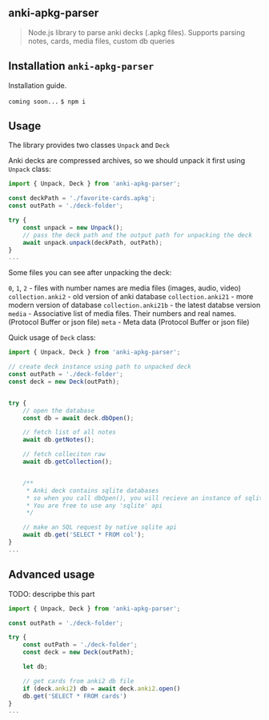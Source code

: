 ## anki-apkg-parser

> Node.js library to parse anki decks (.apkg files).
> Supports parsing notes, cards, media files, custom db queries

## Installation `anki-apkg-parser`

Installation guide.

`coming soon...`
`$ npm i`

## Usage

The library provides two classes `Unpack` and `Deck`

Anki decks are compressed archives, so we should unpack it first using `Unpack` class:

```typescript
import { Unpack, Deck } from 'anki-apkg-parser';

const deckPath = './favorite-cards.apkg';
const outPath = './deck-folder';

try {
    const unpack = new Unpack();
    // pass the deck path and the output path for unpacking the deck
    await unpack.unpack(deckPath, outPath);
}
...
```

Some files you can see after unpacking the deck:

`0`, `1`, `2` - files with number names are media files (images, audio, video)
`collection.anki2` - old version of anki database
`collection.anki21` - more modern version of database
`collection.anki21b` - the latest databse version
`media` - Associative list of media files. Their numbers and real names. (Protocol Buffer or json file)
`meta` - Meta data (Protocol Buffer or json file)

Quick usage of `Deck` class:

```typescript
import { Unpack, Deck } from 'anki-apkg-parser';

// create deck instance using path to unpacked deck
const outPath = './deck-folder';
const deck = new Deck(outPath);


try {
    // open the database
    const db = await deck.dbOpen();

    // fetch list of all notes
    await db.getNotes();

    // fetch colleciton raw
    await db.getCollection();


    /**
     * Anki deck contains sqlite databases
     * so when you call dbOpen(), you will recieve an instance of sqlite library
     * You are free to use any 'sqlite' api
     */

    // make an SQL request by native sqlite api
    await db.get('SELECT * FROM col');
}
...
```

## Advanced usage

TODO: descripbe this part

```typescript
import { Unpack, Deck } from 'anki-apkg-parser';

const outPath = './deck-folder';

try {
    const outPath = './deck-folder';
    const deck = new Deck(outPath);

    let db;

    // get cards from anki2 db file
    if (deck.anki2) db = await deck.anki2.open()
    db.get('SELECT * FROM cards')
}
...
```
